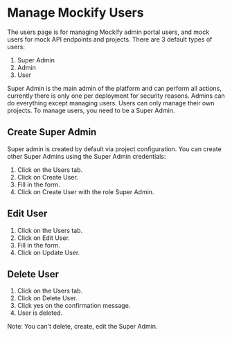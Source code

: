 # Manage Mockify Users

The users page is for managing Mockify admin portal users, and mock users for mock API endpoints and projects. There are 3 default types of users:

1. Super Admin
2. Admin
3. User

Super Admin is the main admin of the platform and can perform all actions, currently there is only one per deployment for security reasons. Admins can do everything except managing users. Users can only manage their own projects. To manage users, you need to be a Super Admin.

## Create Super Admin

Super admin is created by default via project configuration. You can create other Super Admins using the Super Admin credentials:

1. Click on the Users tab.
2. Click on Create User.
3. Fill in the form.
4. Click on Create User with the role Super Admin.

## Edit User

1. Click on the Users tab.
2. Click on Edit User.
3. Fill in the form.
4. Click on Update User.

## Delete User

1. Click on the Users tab.
2. Click on Delete User.
3. Click yes on the confirmation message.
4. User is deleted.

Note: You can't delete, create, edit the Super Admin.
